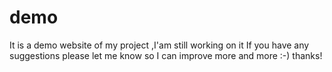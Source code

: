 # demo
 It is a demo website of my project ,I'am still working on it
 If you have any suggestions please let me know so I can improve more and more :-) thanks!
